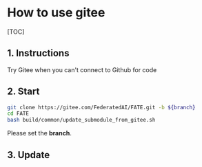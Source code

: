 
# How to use gitee

[TOC]

## 1. Instructions

Try Gitee when you can't connect to Github for code

## 2. Start

```bash
git clone https://gitee.com/FederatedAI/FATE.git -b ${branch}
cd FATE
bash build/common/update_submodule_from_gitee.sh
```

Please set the **branch**.

## 3. Update